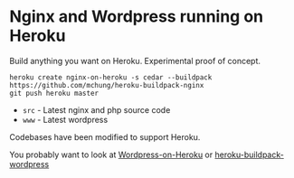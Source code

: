 # Nginx and Wordpress running on Heroku

Build anything you want on Heroku.  Experimental proof of concept.

```
heroku create nginx-on-heroku -s cedar --buildpack https://github.com/mchung/heroku-buildpack-nginx
git push heroku master
```

* `src` - Latest nginx and php source code
* `www` - Latest wordpress

Codebases have been modified to support Heroku.

You probably want to look at [Wordpress-on-Heroku](http://github.com/mchung/wordpress-on-heroku) or [heroku-buildpack-wordpress](http://github.com/mchung/heroku-buildpack-wordpress)

